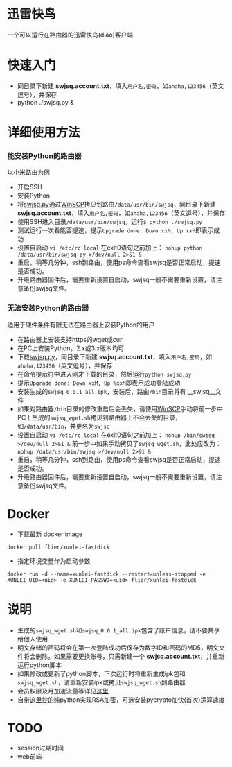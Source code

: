 迅雷快鸟
===
一个可以运行在路由器的迅雷快鸟(diǎo)客户端

# 快速入门
* 同目录下新建 __swjsq.account.txt__，填入`用户名,密码`，如`ahaha,123456`（英文逗号），并保存
* python ./swjsq.py &

# 详细使用方法

### 能安装Python的路由器

以小米路由为例

* 开启SSH
* 安装Python
* 将[swjsq.py](https://github.com/fffonion/Xunlei-Fastdick/raw/master/swjsq.py)通过[WinSCP](https://winscp.net/eng/download.php)拷贝到路由`/data/usr/bin/swjsq`，同目录下新建 __swjsq.account.txt__，填入`用户名,密码`，如`ahaha,123456`（英文逗号），并保存
* 使用SSH进入目录`/data/usr/bin/swjsq`，运行`$ python ./swjsq.py`
* 测试运行一次看能否提速，提示`Upgrade done: Down xxM, Up xxM`即表示成功
* 设置自启动
     `vi /etc/rc.local`
	 在exit0语句之前加上：
     `nohup python /data/usr/bin/swjsq.py >/dev/null 2>&1 &`
* 重启，稍等几分钟，ssh到路由，使用ps命令查看swjsq是否正常启动，提速是否成功。
* 升级路由器固件后，需要重新设置自启动，swjsq一般不需要重新设置，请注意备份swjsq文件。

### 无法安装Python的路由器

适用于硬件条件有限无法在路由器上安装Python的用户

* 在路由器上安装支持https的wget或curl
* 在PC上安装Python，2.x或3.x版本均可
* 下载[swjsq.py](https://github.com/fffonion/Xunlei-Fastdick/raw/master/swjsq.py)，同目录下新建 __swjsq.account.txt__，填入`用户名,密码`，如`ahaha,123456`（英文逗号），并保存
* 在命令提示符中进入刚才下载的目录，然后运行`python swjsq.py`
* 提示`Upgrade done: Down xxM, Up %xxM`即表示成功登陆成功
* 安装生成的`swjsq_0.0.1_all.ipk`，安装后，路由`/bin`目录将有 __swjsq__文件
* 如果对路由器`/bin`目录的修改重启后会丢失，请使用[WinSCP](https://winscp.net/eng/download.php)手动将前一步中PC上生成的`swjsq_wget.sh`拷贝到路由器上不会丢失的目录，如`/data/usr/bin`，并更名为`swjsq`
* 设置自启动
     `vi /etc/rc.local`
     在exit0语句之前加上：
     `nohup /bin/swjsq >/dev/null 2>&1 &`
     前一步中如果手动拷贝了`swjsq_wget.sh`，此处应改为：
     `nohup /data/usr/bin/swjsq >/dev/null 2>&1 &`
* 重启，稍等几分钟，ssh到路由，使用ps命令查看swjsq是否正常启动，提速是否成功。
* 升级路由器固件后，需要重新设置自启动，swjsq一般不需要重新设置，请注意备份swjsq文件。

# Docker

* 下载最新 docker image

```
docker pull flier/xunlei-fastdick
```

* 指定环境变量作为启动参数

```
docker run -d --name=xunlei-fastdick --restart=unless-stopped -e XUNLEI_UID=<uid> -e XUNLEI_PASSWD=<uid> flier/xunlei-fastdick
```

# 说明
* 生成的`swjsq_wget.sh`和`swjsq_0.0.1_all.ipk`包含了账户信息，请不要共享给他人使用
* 明文存储的密码将会在第一次登陆成功后保存为数字ID和密码的MD5，明文文件将会删除。如果需要更换账号，只需新建一个 __swjsq.account.txt__，并重新运行python脚本
* 如果修改或更新了python脚本，下次运行时将重新生成ipk包和`swjsq_wget.sh`，请重新安装ipk或拷贝`swjsq_wget.sh`到路由器
* 会员权限及月加速流量等详见[这里](http://swjsq.xunlei.com)
* 自带[这里抄的](https://github.com/mengskysama/XunLeiCrystalMinesMakeDie/blob/master/run.py)纯python实现RSA加密，可选安装pycrypto加快(首次)运算速度

# TODO
* session过期时间
* web前端
